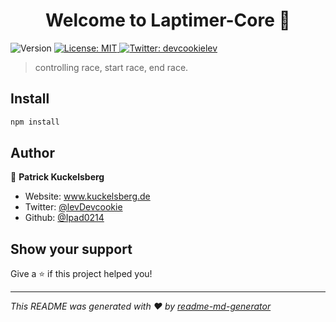 <h1 align="center">Welcome to Laptimer-Core 👋</h1>
<p>
  <img alt="Version" src="https://img.shields.io/badge/version-1.0.0-blue.svg?cacheSeconds=2592000" />
  <a href="#" target="_blank">
    <img alt="License: MIT" src="https://img.shields.io/badge/License-MIT-yellow.svg" />
  </a>
  <a href="https://twitter.com/devcookielev" target="_blank">
    <img alt="Twitter: devcookielev" src="https://img.shields.io/twitter/follow/devcookielev.svg?style=social" />
  </a>
</p>

> controlling race, start race, end race.

## Install

```sh
npm install
```

## Author

👤 **Patrick Kuckelsberg**

* Website: www.kuckelsberg.de
* Twitter: [@levDevcookie](https://twitter.com/levDevcookie)
* Github: [@Ipad0214](https://github.com/Ipad0214)

## Show your support

Give a ⭐️ if this project helped you!

***
_This README was generated with ❤️ by [readme-md-generator](https://github.com/kefranabg/readme-md-generator)_